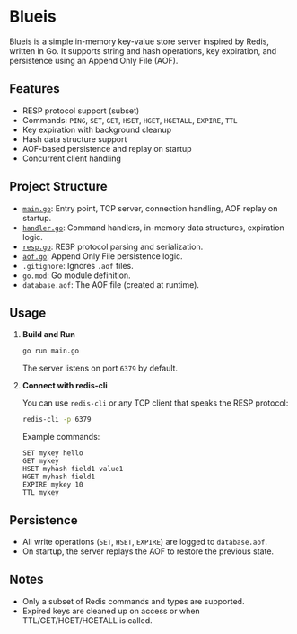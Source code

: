 # Blueis

Blueis is a simple in-memory key-value store server inspired by Redis, written in Go. It supports string and hash operations, key expiration, and persistence using an Append Only File (AOF).

## Features

- RESP protocol support (subset)
- Commands: `PING`, `SET`, `GET`, `HSET`, `HGET`, `HGETALL`, `EXPIRE`, `TTL`
- Key expiration with background cleanup
- Hash data structure support
- AOF-based persistence and replay on startup
- Concurrent client handling

## Project Structure

- [`main.go`](main.go): Entry point, TCP server, connection handling, AOF replay on startup.
- [`handler.go`](handler.go): Command handlers, in-memory data structures, expiration logic.
- [`resp.go`](resp.go): RESP protocol parsing and serialization.
- [`aof.go`](aof.go): Append Only File persistence logic.
- `.gitignore`: Ignores `.aof` files.
- `go.mod`: Go module definition.
- `database.aof`: The AOF file (created at runtime).

## Usage

1. **Build and Run**

   ```sh
   go run main.go
   ```

   The server listens on port `6379` by default.

2. **Connect with redis-cli**

   You can use `redis-cli` or any TCP client that speaks the RESP protocol:

   ```sh
   redis-cli -p 6379
   ```

   Example commands:

   ```
   SET mykey hello
   GET mykey
   HSET myhash field1 value1
   HGET myhash field1
   EXPIRE mykey 10
   TTL mykey
   ```

## Persistence

- All write operations (`SET`, `HSET`, `EXPIRE`) are logged to `database.aof`.
- On startup, the server replays the AOF to restore the previous state.

## Notes

- Only a subset of Redis commands and types are supported.
- Expired keys are cleaned up on access or when TTL/GET/HGET/HGETALL is called.

